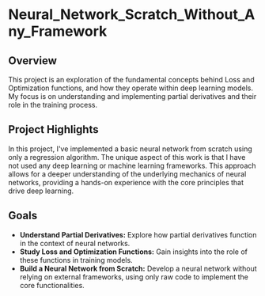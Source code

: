 # Neural_Network_Scratch_Without_Any_Framework

## Overview

This project is an exploration of the fundamental concepts behind Loss and Optimization functions, and how they operate within deep learning models. My focus is on understanding and implementing partial derivatives and their role in the training process.

## Project Highlights

In this project, I've implemented a basic neural network from scratch using only a regression algorithm. The unique aspect of this work is that I have not used any deep learning or machine learning frameworks. This approach allows for a deeper understanding of the underlying mechanics of neural networks, providing a hands-on experience with the core principles that drive deep learning.

## Goals

- **Understand Partial Derivatives:** Explore how partial derivatives function in the context of neural networks.
- **Study Loss and Optimization Functions:** Gain insights into the role of these functions in training models.
- **Build a Neural Network from Scratch:** Develop a neural network without relying on external frameworks, using only raw code to implement the core functionalities.
